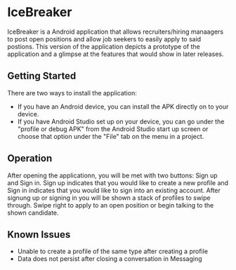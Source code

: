 # IceBreaker

IceBreaker is a Android application that allows recruiters/hiring manaagers to post open positions and allow job seekers to easily apply to said postions. This version of the application depicts a prototype of the application and a glimpse at the features that would show in later releases.

## Getting Started

There are two ways to install the application:
- If you have an Android device, you can install the APK directly on to your device.
- If you have Android Studio set up on your device, you can go under the "profile or debug APK" from the Android Studio start up screen or choose that option under the "File" tab on the menu in a project.

## Operation

After opening the applicationn, you will be met with two buttons: Sign up and Sign in. Sign up indicates that you would like to create a new profile and Sign in indicates that you would like to sign into an existing account. After signung up or signing in you will be shown a stack of profiles to swipe through. Swipe right to apply to an open position or begin talking to the shown candidate. 

## Known Issues

- Unable to create a profile of the same type after creating a profile
- Data does not persist after closing a conversation in Messaging
